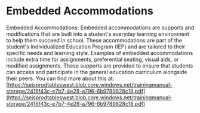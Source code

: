# Embedded Accommodations
Embedded Accommodations: Embedded accommodations are supports and modifications that are built into a student's everyday learning environment to help them succeed in school. These accommodations are part of the student's Individualized Education Program (IEP) and are tailored to their specific needs and learning style. Examples of embedded accommodations include extra time for assignments, preferential seating, visual aids, or modified assignments. These supports are provided to ensure that students can access and participate in the general education curriculum alongside their peers.
You can find more about this at: [https://seisprodtableswest.blob.core.windows.net/trainingmanual-storage/2416f43c-e7b7-4e28-a796-6b9789828c18.pdf](https://seisprodtableswest.blob.core.windows.net/trainingmanual-storage/2416f43c-e7b7-4e28-a796-6b9789828c18.pdf)